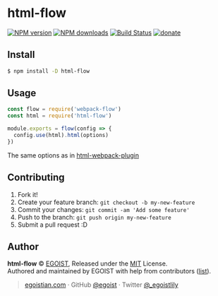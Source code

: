 # html-flow

[![NPM version](https://img.shields.io/npm/v/html-flow.svg?style=flat-square)](https://npmjs.com/package/html-flow) [![NPM downloads](https://img.shields.io/npm/dm/html-flow.svg?style=flat-square)](https://npmjs.com/package/html-flow) [![Build Status](https://img.shields.io/circleci/project/webpack-flow/html-flow/master.svg?style=flat-square)](https://circleci.com/gh/webpack-flow/html-flow) [![donate](https://img.shields.io/badge/$-donate-ff69b4.svg?maxAge=2592000&style=flat-square)](https://github.com/egoist/donate)

## Install

```bash
$ npm install -D html-flow
```

## Usage

```js
const flow = require('webpack-flow')
const html = require('html-flow')

module.exports = flow(config => {
  config.use(html).html(options)
})
```

The same options as in [html-webpack-plugin](https://github.com/ampedandwired/html-webpack-plugin#configuration)

## Contributing

1. Fork it!
2. Create your feature branch: `git checkout -b my-new-feature`
3. Commit your changes: `git commit -am 'Add some feature'`
4. Push to the branch: `git push origin my-new-feature`
5. Submit a pull request :D

## Author

**html-flow** © [EGOIST](https://github.com/egoist), Released under the [MIT](https://egoist.mit-license.org/) License.<br>
Authored and maintained by EGOIST with help from contributors ([list](https://github.com/webpack-flow/html-flow/contributors)).

> [egoistian.com](https://egoistian.com) · GitHub [@egoist](https://github.com/egoist) · Twitter [@_egoistlily](https://twitter.com/_egoistlily)

